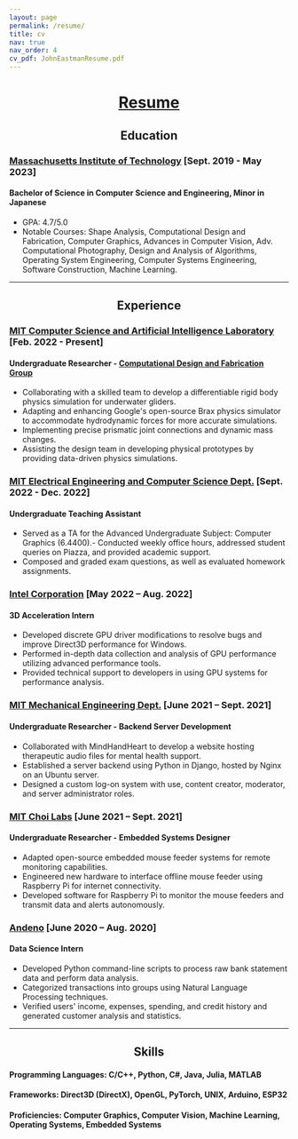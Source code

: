 ```yaml
---
layout: page
permalink: /resume/
title: cv
nav: true
nav_order: 4
cv_pdf: JohnEastmanResume.pdf
---
```


# <center><a href="/assets/pdf/JohnEastmanResume.pdf">Resume</a></center>

## <center>Education</center>
### [Massachusetts Institute of Technology](https://mit.edu/) [Sept. 2019 - May 2023]
#### Bachelor of Science in Computer Science and Engineering, Minor in Japanese
- GPA: 4.7/5.0
- Notable Courses: Shape Analysis, Computational Design and Fabrication, Computer Graphics, Advances in Computer Vision, Adv. Computational Photography, Design and Analysis of Algorithms, Operating System Engineering, Computer Systems Engineering, Software Construction, Machine Learning. 

---

## <center>Experience</center>
### [MIT Computer Science and Artificial Intelligence Laboratory](https://www.csail.mit.edu/) [Feb. 2022 - Present]
#### Undergraduate Researcher - [Computational Design and Fabrication Group](https://cdfg.mit.edu/)
- Collaborating with a skilled team to develop a differentiable rigid body physics simulation for underwater gliders.
- Adapting and enhancing Google's open-source Brax physics simulator to accommodate hydrodynamic forces for more accurate simulations.
- Implementing precise prismatic joint connections and dynamic mass changes.
- Assisting the design team in developing physical prototypes by providing data-driven physics simulations.

### [MIT Electrical Engineering and Computer Science Dept.](https://www.eecs.mit.edu/) [Sept. 2022 - Dec. 2022]
#### Undergraduate Teaching Assistant
- Served as a TA for the Advanced Undergraduate Subject: Computer Graphics (6.4400).- Conducted weekly office hours, addressed student queries on Piazza, and provided academic support.
- Composed and graded exam questions, as well as evaluated homework assignments.

### [Intel Corporation](https://www.intel.com) [May 2022 – Aug. 2022]
#### 3D Acceleration Intern
- Developed discrete GPU driver modifications to resolve bugs and improve Direct3D performance for Windows.
- Performed in-depth data collection and analysis of GPU performance utilizing advanced performance tools.
- Provided technical support to developers in using GPU systems for performance analysis. 

### [MIT Mechanical Engineering Dept.](https://meche.mit.edu/) [June 2021 – Sept. 2021]
#### Undergraduate Researcher - Backend Server Development
- Collaborated with MindHandHeart to develop a website hosting therapeutic audio files for mental health support.
- Established a server backend using Python in Django, hosted by Nginx on an Ubuntu server.
- Designed a custom log-on system with use, content creator, moderator, and server administrator roles.

### [MIT Choi Labs](https://picower.mit.edu/gloria-choi) [June 2021 – Sept. 2021]
#### Undergraduate Researcher - Embedded Systems Designer
- Adapted open-source embedded mouse feeder systems for remote monitoring capabilities.
- Engineered new hardware to interface offline mouse feeder using Raspberry Pi for internet connectivity.
- Developed software for Raspberry Pi to monitor the mouse feeders and transmit data and alerts autonomously.

### [Andeno](https://www.andeno.com/en/) [June 2020 – Aug. 2020]
#### Data Science Intern
- Developed Python command-line scripts to process raw bank statement data and perform data analysis.
- Categorized transactions into groups using Natural Language Processing techniques.
- Verified users' income, expenses, spending, and credit history and generated customer analysis and statistics.

---

## <center>Skills</center>

#### Programming Languages: C/C++, Python, C#, Java, Julia, MATLAB
#### Frameworks: Direct3D (DirectX), OpenGL, PyTorch, UNIX, Arduino, ESP32
#### Proficiencies: Computer Graphics, Computer Vision, Machine Learning, Operating Systems, Embedded Systems 